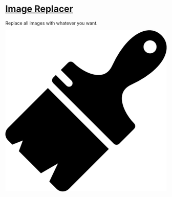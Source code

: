 # [Image Replacer](https://chrome.google.com/webstore/detail/image-replacer/kjdfnmkplcjchfjealepndkfjgcgonib)
Replace all images with whatever you want.

![Icon](icon512.png?raw=true)

